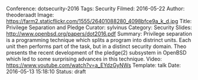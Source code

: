 Conference: dotsecurity-2016
Tags: Security
Filmed: 2016-05-22
Author: theoderaadt
Image: https://farm2.staticflickr.com/1555/26401088280_4098bfce9a_k_d.jpg
Title: Privilege Separation and Pledge
Curator: sylvinus
Category: Security
Slides: http://www.openbsd.org/papers/dot2016.pdf
Summary: Privilege separation is a programming technique which splits a program into distrinct units.  Each unit then performs part of the task, but in a distinct security domain. Theo presents the recent development of the pledge(2) subsystem in OpenBSD which led to some surprising advances in this technique.
Video: https://www.youtube.com/watch?v=a_EYdzGyNWs
Template: talk
Date: 2016-05-13 15:18:10
Status: draft